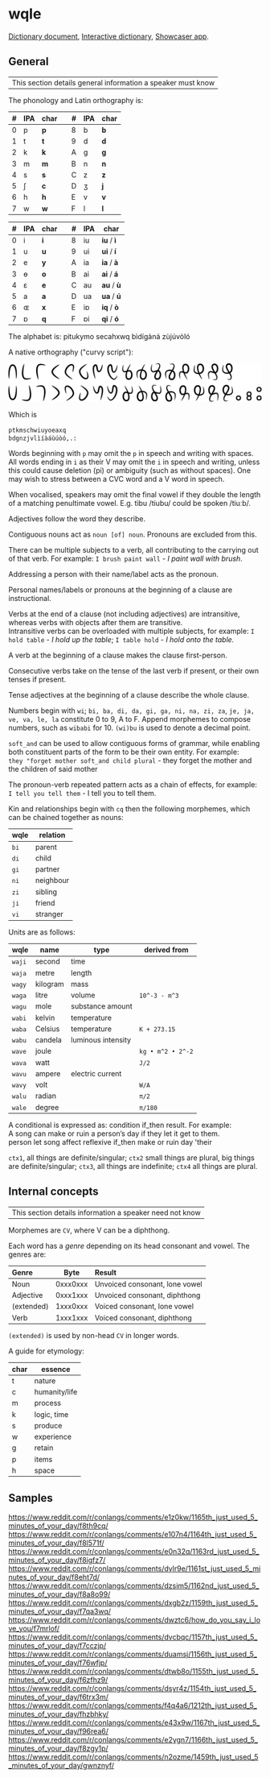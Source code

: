 # wqle

[Dictionary document](dict.md), [Interactive dictionary](/conlangs/wqle/lookup), [Showcaser app](showcaser.html).

## General

|                                                              |
| ------------------------------------------------------------ |
| This section details general information a speaker must know |

The phonology and Latin orthography is:

| #   | IPA | char  |     | #   | IPA | char  |
| --- | --- | ----- | --- | --- | --- | ----- |
| 0   | p   | **p** |     | 8   | b   | **b** |
| 1   | t   | **t** |     | 9   | d   | **d** |
| 2   | k   | **k** |     | A   | g   | **g** |
| 3   | m   | **m** |     | B   | n   | **n** |
| 4   | s   | **s** |     | C   | z   | **z** |
| 5   | ʃ   | **c** |     | D   | ʒ   | **j** |
| 6   | h   | **h** |     | E   | v   | **v** |
| 7   | w   | **w** |     | F   | l   | **l** |

| #   | IPA | char  |     | #   | IPA | char           |
| --- | --- | ----- | --- | --- | --- | -------------- |
| 0   | i   | **i** |     | 8   | iu  | **iu** / **ì** |
| 1   | u   | **u** |     | 9   | ui  | **ui** / **í** |
| 2   | e   | **y** |     | A   | ia  | **ia** / **à** |
| 3   | ɵ   | **o** |     | B   | ai  | **ai** / **á** |
| 4   | ɛ   | **e** |     | C   | au  | **au** / **ù** |
| 5   | a   | **a** |     | D   | ua  | **ua** / **ú** |
| 6   | ɶ   | **x** |     | E   | iɒ  | **iq** / **ò** |
| 7   | ɒ   | **q** |     | F   | ɒi  | **qi** / **ó** |

The alphabet is: pitukymo secahxwq bìdígàná zùjúvòló

A native orthography ("curvy script"):

![wqle script](font/curvy-min.png)

Which is

    ptkmschwiuyoeaxq
    bdgnzjvlìíàáùúòó,.:

Words beginning with `p` may omit the `p` in speech and writing with spaces.  
All words ending in `i` as their V may omit the `i` in speech and writing, unless this could cause deletion (pi) or ambiguity (such as without spaces). One may wish to stress between a CVC word and a V word in speech.

When vocalised, speakers may omit the final vowel if they double the length of a matching penultimate vowel. E.g. tìbu /tiubu/ could be spoken /tiuːb/.

Adjectives follow the word they describe.

Contiguous nouns act as `noun [of] noun`. Pronouns are excluded from this.

There can be multiple subjects to a verb, all contributing to the carrying out of that verb. For example: `I brush paint wall` - _I paint wall with brush_.

Addressing a person with their name/label acts as the pronoun.

Personal names/labels or pronouns at the beginning of a clause are instructional.

Verbs at the end of a clause (not including adjectives) are intransitive, whereas verbs with objects after them are transitive.  
Intransitive verbs can be overloaded with multiple subjects, for example: `I hold table` - _I hold up the table_; `I table hold` - _I hold onto the table._

A verb at the beginning of a clause makes the clause first-person.

Consecutive verbs take on the tense of the last verb if present, or their own tenses if present.

Tense adjectives at the beginning of a clause describe the whole clause.

Numbers begin with `wi`; `bi, ba, di, da, gi, ga, ni, na, zi, za`, `je, ja, ve, va, le, la` constitute 0 to 9, A to F. Append morphemes to compose numbers, such as `wibabi` for 10. `(wi)bu` is used to denote a decimal point.

`soft_and` can be used to allow contiguous forms of grammar, while enabling both constituent parts of the form to be their own entity. For example:  
`they "forget mother soft_and child plural` - they forget the mother and the children of said mother

The pronoun-verb repeated pattern acts as a chain of effects, for example: `I tell you tell them` - I tell you to tell them.

Kin and relationships begin with `cq` then the following morphemes, which can be chained together as nouns:

| wqle | relation  |
| ---- | --------- |
| `bi` | parent    |
| `di` | child     |
| `gi` | partner   |
| `ni` | neighbour |
| `zi` | sibling   |
| `ji` | friend    |
| `vi` | stranger  |

Units are as follows:

| wqle   | name     | type               | derived from      |
| ------ | -------- | ------------------ | ----------------- |
| `waji` | second   | time               |                   |
| `waja` | metre    | length             |                   |
| `wagy` | kilogram | mass               |                   |
| `waga` | litre    | volume             | `10^-3 - m^3`     |
| `wagu` | mole     | substance amount   |                   |
| `wabi` | kelvin   | temperature        |                   |
| `waba` | Celsius  | temperature        | `K + 273.15`      |
| `wabu` | candela  | luminous intensity |                   |
| `wave` | joule    |                    | `kg • m^2 • 2^-2` |
| `wava` | watt     |                    | `J/2`             |
| `wavu` | ampere   | electric current   |                   |
| `wavy` | volt     |                    | `W/A`             |
| `walu` | radian   |                    | `π/2`             |
| `wale` | degree   |                    | `π/180`           |

A conditional is expressed as: condition if_then result. For example:  
A song can make or ruin a person’s day if they let it get to them.  
person let song affect reflexive if_then make or ruin day 'their

`ctx1`, all things are definite/singular; `ctx2` small things are plural, big things are definite/singular; `ctx3`, all things are indefinite; `ctx4` all things are plural.

## Internal concepts

|                                                          |
| -------------------------------------------------------- |
| This section details information a speaker need not know |

Morphemes are `CV`, where V can be a diphthong.

Each word has a _genre_ depending on its head consonant and vowel. The genres are:

| Genre      | Byte     | Result                         |
| :--------- | -------- | :----------------------------- |
| Noun       | 0xxx0xxx | Unvoiced consonant, lone vowel |
| Adjective  | 0xxx1xxx | Unvoiced consonant, diphthong  |
| (extended) | 1xxx0xxx | Voiced consonant, lone vowel   |
| Verb       | 1xxx1xxx | Voiced consonant, diphthong    |

`(extended)` is used by non-head `CV` in longer words.

A guide for etymology:

| char | essence       |
| ---- | ------------- |
| t    | nature        |
| c    | humanity/life |
| m    | process       |
| k    | logic, time   |
| s    | produce       |
| w    | experience    |
| g    | retain        |
| p    | items         |
| h    | space         |

## Samples

https://www.reddit.com/r/conlangs/comments/e1z0kw/1165th_just_used_5_minutes_of_your_day/f8th9cq/  
https://www.reddit.com/r/conlangs/comments/e107n4/1164th_just_used_5_minutes_of_your_day/f8l571f/  
https://www.reddit.com/r/conlangs/comments/e0n32q/1163rd_just_used_5_minutes_of_your_day/f8igfz7/  
https://www.reddit.com/r/conlangs/comments/dylr9e/1161st_just_used_5_minutes_of_your_day/f8eht7d/  
https://www.reddit.com/r/conlangs/comments/dzsim5/1162nd_just_used_5_minutes_of_your_day/f8a8o99/  
https://www.reddit.com/r/conlangs/comments/dxgb2z/1159th_just_used_5_minutes_of_your_day/f7qa3wq/  
https://www.reddit.com/r/conlangs/comments/dwztc6/how_do_you_say_i_love_you/f7mrlof/  
https://www.reddit.com/r/conlangs/comments/dvcbqc/1157th_just_used_5_minutes_of_your_day/f7cczjp/  
https://www.reddit.com/r/conlangs/comments/duamsj/1156th_just_used_5_minutes_of_your_day/f76wfjp/  
https://www.reddit.com/r/conlangs/comments/dtwb8o/1155th_just_used_5_minutes_of_your_day/f6zfhz9/  
https://www.reddit.com/r/conlangs/comments/dsyr4z/1154th_just_used_5_minutes_of_your_day/f6trx3m/  
https://www.reddit.com/r/conlangs/comments/f4q4a6/1212th_just_used_5_minutes_of_your_day/fhzbhky/  
https://www.reddit.com/r/conlangs/comments/e43x9w/1167th_just_used_5_minutes_of_your_day/f96rea6/  
https://www.reddit.com/r/conlangs/comments/e2ygn7/1166th_just_used_5_minutes_of_your_day/f8zgy1p/  
https://www.reddit.com/r/conlangs/comments/n2ozme/1459th_just_used_5_minutes_of_your_day/gwnznyf/
